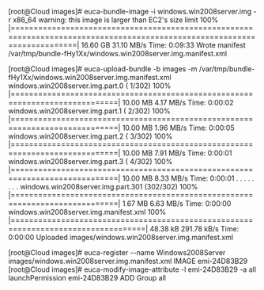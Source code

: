 [root@Cloud images]# euca-bundle-image -i windows.win2008server.img -r x86_64
warning: this image is larger than EC2's size limit
100% |==========================================================================================================================|  16.60 GB  31.10 MB/s Time: 0:09:33
Wrote manifest /var/tmp/bundle-fHy1Xx/windows.win2008server.img.manifest.xml


[root@Cloud images]# euca-upload-bundle -b images -m /var/tmp/bundle-fHy1Xx/windows.win2008server.img.manifest.xml
windows.win2008server.img.part.0   (  1/302) 100% |=============================================================================|  10.00 MB   4.17 MB/s Time: 0:00:02
windows.win2008server.img.part.1   (  2/302) 100% |=============================================================================|  10.00 MB   1.96 MB/s Time: 0:00:05
windows.win2008server.img.part.2   (  3/302) 100% |=============================================================================|  10.00 MB   7.91 MB/s Time: 0:00:01
windows.win2008server.img.part.3   (  4/302) 100% |=============================================================================|  10.00 MB   8.33 MB/s Time: 0:00:01
.
.
.
.
.
.
.
.
windows.win2008server.img.part.301 (302/302) 100% |=============================================================================|   1.67 MB   6.63 MB/s Time: 0:00:00
windows.win2008server.img.manifest.xml 100% |===================================================================================|  48.38 kB 291.78 kB/s Time: 0:00:00
Uploaded images/windows.win2008server.img.manifest.xml

[root@Cloud images]# euca-register --name Windows2008Server images/windows.win2008server.img.manifest.xml
IMAGE	emi-24D83B29
[root@Cloud images]# euca-modify-image-attribute -l emi-24D83B29 -a all
launchPermission	emi-24D83B29	ADD	Group	all



